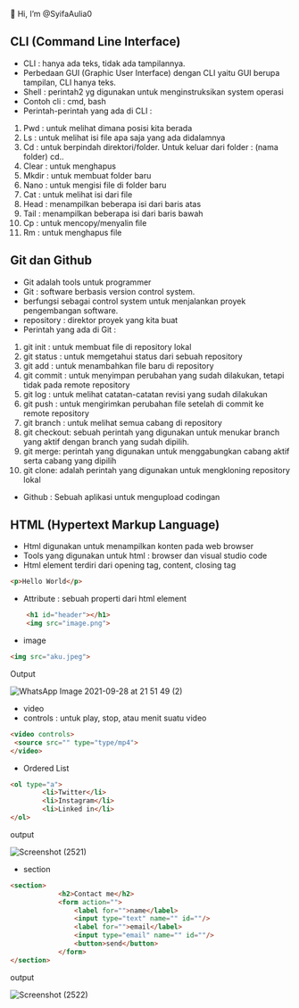 👋 Hi, I’m @SyifaAulia0

<!---
SyifaAulia0/SyifaAulia0 is a ✨ special ✨ repository because its `README.md` (this file) appears on your GitHub profile.
You can click the Preview link to take a look at your changes.
--->
CLI (Command Line Interface)
- 
- CLI : hanya ada teks, tidak ada tampilannya.  
- Perbedaan GUI (Graphic User Interface) dengan CLI yaitu GUI berupa tampilan, CLI hanya teks.
- Shell : perintah2 yg digunakan untuk menginstruksikan system operasi
- Contoh cli : cmd, bash 
- Perintah-perintah yang ada di CLI :
1. Pwd : untuk melihat dimana posisi kita berada
2. Ls : untuk melihat isi file apa saja yang ada didalamnya
3. Cd : untuk berpindah direktori/folder. Untuk keluar dari folder : (nama folder) cd..
4. Clear : untuk menghapus
5. Mkdir : untuk membuat folder baru
6. Nano : untuk mengisi file di folder baru
7. Cat : untuk melihat isi dari file
8. Head : menampilkan beberapa isi dari baris atas
9. Tail : menampilkan beberapa isi dari baris bawah
10. Cp : untuk mencopy/menyalin file
11. Rm : untuk menghapus file

Git dan Github 
- 
- Git adalah tools untuk programmer
- Git : software berbasis version control system.
- berfungsi sebagai control system untuk menjalankan proyek pengembangan software.
- repository : direktor proyek yang kita buat
- Perintah yang ada di Git :
1. git init : untuk membuat file di repository lokal
2. git status : untuk memgetahui status dari sebuah repository
3. git add : untuk menambahkan file baru di repository 
4. git commit : untuk menyimpan perubahan yang sudah dilakukan, tetapi tidak pada remote repository
5. git log : untuk melihat catatan-catatan revisi yang sudah dilakukan
6. git push : untuk mengirimkan perubahan file setelah di commit ke remote repository
7. git branch : untuk melihat semua cabang di repository
8. git checkout: sebuah perintah yang digunakan untuk menukar branch yang aktif dengan branch yang sudah dipilih.
9. git merge: perintah yang digunakan untuk menggabungkan cabang aktif serta cabang yang dipilih
10. git clone: adalah perintah yang digunakan untuk mengkloning repository lokal

- Github : Sebuah aplikasi untuk mengupload codingan

HTML (Hypertext Markup Language)
- 
- Html digunakan untuk menampilkan konten pada web browser
- Tools yang digunakan untuk html : browser dan visual studio code 
- Html element terdiri dari opening tag, content, closing tag
```html
<p>Hello World</p>
```

- Attribute : sebuah properti dari html element
```html
    <h1 id="header"></h1>
    <img src="image.png">
```

- image
```html
<img src="aku.jpeg">
```

Output

![WhatsApp Image 2021-09-28 at 21 51 49 (2)](https://user-images.githubusercontent.com/114098894/192248734-13c593d6-eeb2-48af-b988-174fb18e6a70.jpeg)

- video
- controls : untuk play, stop, atau menit suatu video
```html
<video controls>
 <source src="" type="type/mp4">
</video>
```

- Ordered List
```html
<ol type="a">
        <li>Twitter</li>
        <li>Instagram</li>
        <li>Linked in</li>
</ol>
```

output

![Screenshot (2521)](https://user-images.githubusercontent.com/114098894/192248228-33cc4082-022d-4e82-896e-2e334ca7a4c4.png)

- section
```html
<section>
            <h2>Contact me</h2>
            <form action="">
                <label for="">name</label>
                <input type="text" name="" id=""/>
                <label for="">email</label>
                <input type="email" name="" id=""/>
                <button>send</button>
            </form>
</section>
```

output

![Screenshot (2522)](https://user-images.githubusercontent.com/114098894/192248569-8e65fd96-961a-456d-9764-b48459615c6a.png)





